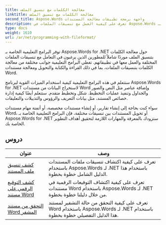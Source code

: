 ```yaml
---
title: معالجة الكلمات مع تنسيق الملف
linktitle: معالجة الكلمات مع تنسيق الملف
second_title: Aspose.Words واجهة برمجة تطبيقات معالجة المستندات
description: تعرف على كيفية العمل مع تنسيقات الملفات في Aspose.Words لـ .NET. ترشدك البرامج التعليمية عبر الميزات المتنوعة مثل اكتشاف تنسيق الملف والتحويل بين التنسيقات.
type: docs
weight: 1610
url: /ar/net/programming-with-fileformat/
---
```

توفر البرامج التعليمية الخاصة بـ Aspose.Words for .NET حول معالجة الكلمات بتنسيق الملف موردًا شاملاً للمطورين الذين يرغبون في التعامل مع تنسيقات الملفات المختلفة والعمل معها في تطبيقاتهم. تغطي البرامج التعليمية جوانب مختلفة من معالجة الكلمات بتنسيقات الملفات، بما في ذلك القراءة والكتابة والتحويل ومعالجة مستندات Word.

ستتعلم في هذه البرامج التعليمية كيفية استخدام الميزات القوية لبرنامج Aspose.Words for .NET لاستخراج البيانات من مستندات Word وإضافة عناصر مثل النص والصور والجداول وتنفيذ عمليات التخطيط. شكل وتخطيط متقدم. ستتعلم أيضًا كيفية إدارة خصائص المستند، مثل بيانات التعريف والرؤوس والتذييلات والتعليقات.

سواء كنت بحاجة إلى إنشاء تقارير، أو إنشاء مستندات مخصصة، أو أتمتة مهام مستندات Word، أو تحويل المستندات بين تنسيقات مختلفة، فإن البرامج التعليمية الخاصة بـ Aspose.Words for .NET ستزودك بالمعرفة والمهارات اللازمة لتحقيق أهداف التطوير الخاصة بك.

 ## دروس
| عنوان | وصف |
| --- | --- |
| [كشف تنسيق ملف المستند](./detect-file-format/) | تعرف على كيفية اكتشاف تنسيقات ملفات المستندات باستخدام Aspose.Words لـ .NET باستخدام هذا الدليل الشامل خطوة بخطوة. |
| [كشف التوقيع الرقمي على مستند Word](./detect-document-signatures/) | تعرف على كيفية اكتشاف التوقيعات الرقمية في مستندات Word باستخدام Aspose.Words لـ .NET من خلال دليلنا خطوة بخطوة. |
| [التحقق من مستند Word المشفر](./verify-encrypted-document/) | تعرف على كيفية التحقق من حالة التشفير لمستند Word باستخدام Aspose.Words لـ .NET باستخدام هذا الدليل التفصيلي خطوة بخطوة. |